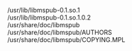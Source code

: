 /usr/lib/libmspub-0.1.so.1  
/usr/lib/libmspub-0.1.so.1.0.2  
/usr/share/doc/libmspub  
/usr/share/doc/libmspub/AUTHORS  
/usr/share/doc/libmspub/COPYING.MPL  
